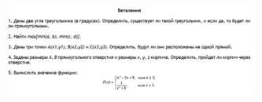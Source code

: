 ![](https://github.com/andreiartsiomenka/introduction-to-java/blob/main/src/by/basic/unit1_Basics_of_software_code_development/branch/branch%20(1).png?raw=true)
